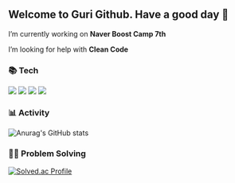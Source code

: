 ## Welcome to Guri Github. Have a good day 👋

<!-- ![header](https://capsule-render.vercel.app/api?type=wave&color=auto&height=300&section=header&text=KimJinSung%20&fontSize=90) -->

<!-- **CEOJINSUNG/CEOJINSUNG** is a ✨ _special_ ✨ repository because its `README.md` (this file) appears on your GitHub profile. -->
I’m currently working on **Naver Boost Camp 7th** <br />
<!-- 🌱 I’m currently learning **Spring Boot, Docker/Kubernetes** -->
<!-- - 👯 I’m looking to collaborate on ... -->
I’m looking for help with **Clean Code**
<!-- - 💬 Ask me about ... -->
<!-- - 📫 How to reach me: ... -->
<!-- - ⚡ Fun fact: ... -->

### 📚 Tech
<div style="center">
  <img src="https://img.shields.io/badge/Spring-6DB33F?style=flat-square&logo=Spring&logoColor=white"/>
  <img src="https://img.shields.io/badge/Django-092E20?style=flat-square&logo=Django&logoColor=white"/>
  <img src="https://img.shields.io/badge/Node.js-339933?style=flat-square&logo=Node.js&logoColor=white"/>
  <img src="https://img.shields.io/badge/Docker-2496ED?style=flat-square&logo=Docker&logoColor=white"/>
</div>
  
### 📊 Activity

![Anurag's GitHub stats](https://github-readme-stats.vercel.app/api?username=CEOJINSUNG&count_private=true)

### 💪🏻 Problem Solving

[![Solved.ac Profile](http://mazassumnida.wtf/api/v2/generate_badge?boj=jinsungone)](https://solved.ac/jinsungone/)
